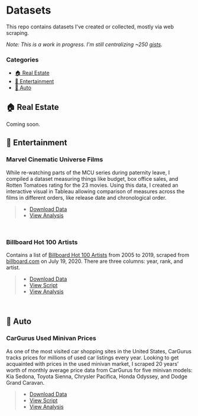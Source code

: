 # Datasets

This repo contains datasets I've created or collected, mostly via web scraping.

*Note: This is a work in progress. I'm still centralizing ~250 [gists](https://gist.github.com/erikgregorywebb).*

### Categories
- [:house: Real Estate](#Real-Estate)
- [:movie_camera: Entertainment](#Entertainment)
- [:car: Auto](#Auto)

## :house: Real Estate

Coming soon.

## :movie_camera: Entertainment

### Marvel Cinematic Universe Films

While re-watching parts of the MCU series during paternity leave, I compiled a dataset measuring things like budget, box office sales, and Rotten Tomatoes rating for the 23 movies. Using this data, I created an interactive visual in Tableau allowing comparison of measures across the films in different orders, like release date and chronological order.

> - [Download Data](https://github.com/erikgregorywebb/data/blob/main/data/mcu-movies.csv)
> - [View Analysis](https://unboxed-analytics.com/data-technology/exploring-the-marvel-cinematic-universe-in-tableau/)

<br>

### Billboard Hot 100 Artists
Contains a list of [Billboard Hot 100 Artists](https://www.billboard.com/charts/year-end/2019/hot-100-artists) from 2005 to 2019, scraped from [billboard.com](billboard.com/) on July 19, 2020. There are three columns: year, rank, and artist. 

> - [Download Data](https://github.com/erikgregorywebb/data/blob/main/data/billboard-hot-100-artists-2005to2019.csv)
> - [View Script](https://github.com/erikgregorywebb/data/blob/main/scripts/billboard-scraper.R)
> - [View Analysis](https://unboxed-analytics.com/data-technology/the-rise-of-rap-a-genre-popularity-analysis/)

<br>

## :car: Auto

### CarGurus Used Minivan Prices

As one of the most visited car shopping sites in the United States, CarGurus tracks prices for millions of used car listings every year. Looking to get acquainted with prices in the used minivan market, I scraped 20 years’ worth of monthly average price data from CarGurus for five minivan models: Kia Sedona, Toyota Sienna, Chrysler Pacifica, Honda Odyssey, and Dodge Grand Caravan. 

> - [Download Data](https://github.com/erikgregorywebb/data/blob/main/data/cargurus-minivans.csv)
> - [View Script](https://github.com/erikgregorywebb/data/blob/main/scripts/cargurus-scraper.R)
> - [View Analysis](https://unboxed-analytics.com/data-technology/minivan-wars-visualizing-prices-in-the-used-car-market/)



